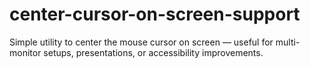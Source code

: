 # center-cursor-on-screen-support
Simple utility to center the mouse cursor on screen — useful for multi-monitor setups, presentations, or accessibility improvements.
